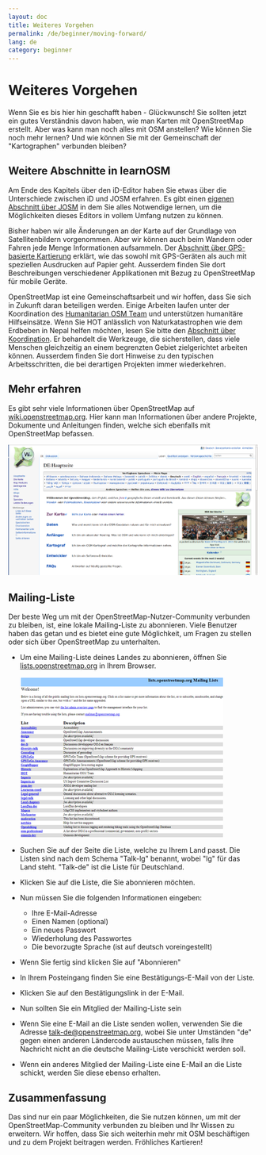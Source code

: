 ```yaml
---
layout: doc
title: Weiteres Vorgehen
permalink: /de/beginner/moving-forward/
lang: de
category: beginner
---
```


Weiteres Vorgehen
===============

Wenn Sie es bis hier hin geschafft haben - Glückwunsch! Sie sollten jetzt ein gutes Verständnis davon haben, wie man Karten mit OpenStreetMap erstellt. Aber was kann man noch alles mit OSM anstellen? Wie können Sie noch mehr lernen? Und wie können Sie mit der Gemeinschaft der "Kartographen" verbunden bleiben?

Weitere Abschnitte in learnOSM
------------------

Am Ende des Kapitels über den iD-Editor haben Sie etwas über die Unterschiede zwischen iD und JOSM erfahren.
Es gibt einen [eigenen Abschnitt über JOSM](/de/josm/) in dem Sie alles Notwendige lernen, um die
Möglichkeiten dieses Editors in vollem Umfang nutzen zu können.

Bisher haben wir alle Änderungen an der Karte auf der Grundlage von Satellitenbildern vorgenommen. Aber wir
können auch beim Wandern oder Fahren jede Menge Informationen aufsammeln. Der 
[Abschnitt über GPS-basierte Kartierung](/de/mobile-mapping/) erklärt, wie das sowohl mit GPS-Geräten als auch
mit speziellen Ausdrucken auf Papier geht. Ausserdem finden Sie dort Beschreibungen verschiedener Applikationen
mit Bezug zu OpenStreetMap für mobile Geräte.

OpenStreetMap ist eine Gemeinschaftsarbeit und wir hoffen, dass Sie sich in Zukunft daran beteiligen werden. Einige
Arbeiten laufen unter der Koordination des [Humanitarian OSM Team](http://hotosm.org) und unterstützen humanitäre
Hilfseinsätze. Wenn Sie HOT anlässlich von Naturkatastrophen wie dem Erdbeben in Nepal helfen möchten, lesen Sie bitte 
den [Abschnitt über Koordination](/de/coordination/). Er behandelt die Werkzeuge, die sicherstellen, dass viele
Menschen gleichzeitig an einem begrenzten Gebiet zielgerichtet arbeiten können. Ausserdem finden Sie dort Hinweise zu
den typischen Arbeitsschritten, die bei derartigen Projekten immer wiederkehren.


Mehr erfahren
----------

Es gibt sehr viele Informationen über OpenStreetMap auf [wiki.openstreetmap.org](http://wiki.openstreetmap.org/wiki/DE:Hauptseite). Hier kann man Informationen über andere Projekte, Dokumente und Anleitungen finden, welche sich ebenfalls mit OpenStreetMap befassen.

![Wiki][]

Mailing-Liste
------------

Der beste Weg um mit der OpenStreetMap-Nutzer-Community verbunden zu bleiben, ist, eine lokale Mailing-Liste zu abonnieren. Viele Benutzer haben das getan und es bietet eine gute Möglichkeit, um Fragen zu stellen oder sich über OpenStreetMap zu unterhalten.

-   Um eine Mailing-Liste deines Landes zu abonnieren, öffnen Sie  [lists.openstreetmap.org](http://lists.openstreetmap.org/) in Ihrem Browser.
  
    ![Mailing list][]

-   Suchen Sie auf der Seite die Liste, welche zu Ihrem Land passt. Die Listen sind nach dem Schema "Talk-lg" benannt, wobei "lg" für das Land steht. "Talk-de" ist die Liste für Deutschland.
-   Klicken Sie auf die Liste, die Sie abonnieren möchten.
-   Nun müssen Sie die folgenden Informationen eingeben:
    -   Ihre E-Mail-Adresse
    -   Einen Namen (optional)
    -   Ein neues Passwort
    -   Wiederholung des Passwortes
    -   Die bevorzugte Sprache (ist auf deutsch voreingestellt)
-   Wenn Sie fertig sind klicken Sie auf "Abonnieren"
-   In Ihrem Posteingang finden Sie eine Bestätigungs-E-Mail von der Liste.
-   Klicken Sie auf den Bestätigungslink in der E-Mail.
-   Nun sollten Sie ein Mitglied der Mailing-Liste sein
-   Wenn Sie eine E-Mail an die Liste senden wollen, verwenden Sie die Adresse [talk-de@openstreetmap.org](mailto:talk-de@openstreetmap.org), wobei Sie unter Umständen "de" gegen einen anderen Ländercode austauschen müssen, falls Ihre Nachricht nicht an die deutsche Mailing-Liste verschickt werden soll.
-   Wenn ein anderes Mitglied der Mailing-Liste eine E-Mail an die Liste schickt, werden Sie diese ebenso erhalten.


Zusammenfassung
-------

Das sind nur ein paar Möglichkeiten, die Sie nutzen können, um mit der OpenStreetMap-Community verbunden zu bleiben und Ihr Wissen zu erweitern. Wir hoffen, dass Sie sich weiterhin mehr mit OSM beschäftigen und zu dem Projekt beitragen werden. 
Fröhliches Kartieren!

[Wiki]: /images/beginner/osm-wiki.de.png
[Mailing list]: /images/beginner/osm-mailing-lists.png
